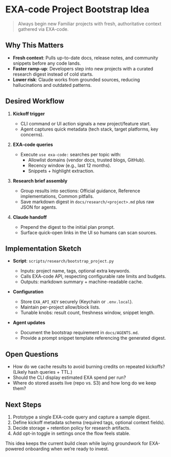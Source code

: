 # EXA-code Project Bootstrap Idea

> Always begin new Familiar projects with fresh, authoritative context gathered via EXA-code.

## Why This Matters

- **Fresh context**: Pulls up-to-date docs, release notes, and community snippets before any code lands.
- **Faster ramp-up**: Developers step into new projects with a curated research digest instead of cold starts.
- **Lower risk**: Claude works from grounded sources, reducing hallucinations and outdated patterns.

## Desired Workflow

1. **Kickoff trigger**
   - CLI command or UI action signals a new project/feature start.
   - Agent captures quick metadata (tech stack, target platforms, key concerns).

2. **EXA-code queries**
   - Execute `use exa-code:` searches per topic with:
     - Allowlist domains (vendor docs, trusted blogs, GitHub).
     - Recency window (e.g., last 12 months).
     - Snippets + highlight extraction.

3. **Research brief assembly**
   - Group results into sections: Official guidance, Reference implementations, Common pitfalls.
   - Save markdown digest in `docs/research/<project>.md` plus raw JSON for agents.

4. **Claude handoff**
   - Prepend the digest to the initial plan prompt.
   - Surface quick-open links in the UI so humans can scan sources.

## Implementation Sketch

- **Script**: `scripts/research/bootstrap_project.py`
  - Inputs: project name, tags, optional extra keywords.
  - Calls EXA-code API, respecting configurable rate limits and budgets.
  - Outputs: markdown summary + machine-readable cache.

- **Configuration**
  - Store `EXA_API_KEY` securely (Keychain or `.env.local`).
  - Maintain per-project allow/block lists.
  - Tunable knobs: result count, freshness window, snippet length.

- **Agent updates**
  - Document the bootstrap requirement in `docs/AGENTS.md`.
  - Provide a prompt snippet template referencing the generated digest.

## Open Questions

- How do we cache results to avoid burning credits on repeated kickoffs? (Likely hash queries + TTL.)
- Should the CLI display estimated EXA spend per run?
- Where do stored assets live (repo vs. S3) and how long do we keep them?

## Next Steps

1. Prototype a single EXA-code query and capture a sample digest.
2. Define kickoff metadata schema (required tags, optional context fields).
3. Decide storage + retention policy for research artifacts.
4. Add opt-in toggle in settings once the flow feels stable.

This idea keeps the current build clean while laying groundwork for EXA-powered onboarding when we’re ready to invest.
